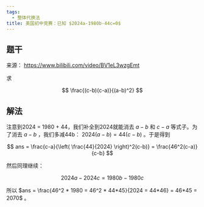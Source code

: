 ```yaml
---
tags:
  - 整体代换法
title: 美国初中竞赛：已知 $2024a-1980b-44c=0$
---
```

## 题干

来源： https://www.bilibili.com/video/BV1eL3wzgEmt

求

$$
\frac{(c-b)(c-a)}{(a-b)^2}
$$

## 解法

注意到2024 = 1980 + 44，我们补全到2024就能消去 $a-b$ 和 $c-a$ 等式子。为了消去 $a-b$ ，我们多减44b： $2024(a-b) = 44(c-b)$ 。于是得到

$$
ans = \frac{c-a}{\left( \frac{44}{2024} \right)^2(c-b)} = \frac{46^2(c-a)}{c-b}
$$

然后同理继续：

$$
2024a-2024c = 1980b-1980c
$$

所以 $ans = \frac{46^2 * 1980 = 46^2 * 44*45}{2024 = 44*46} = 46*45 = 2070$ 。
